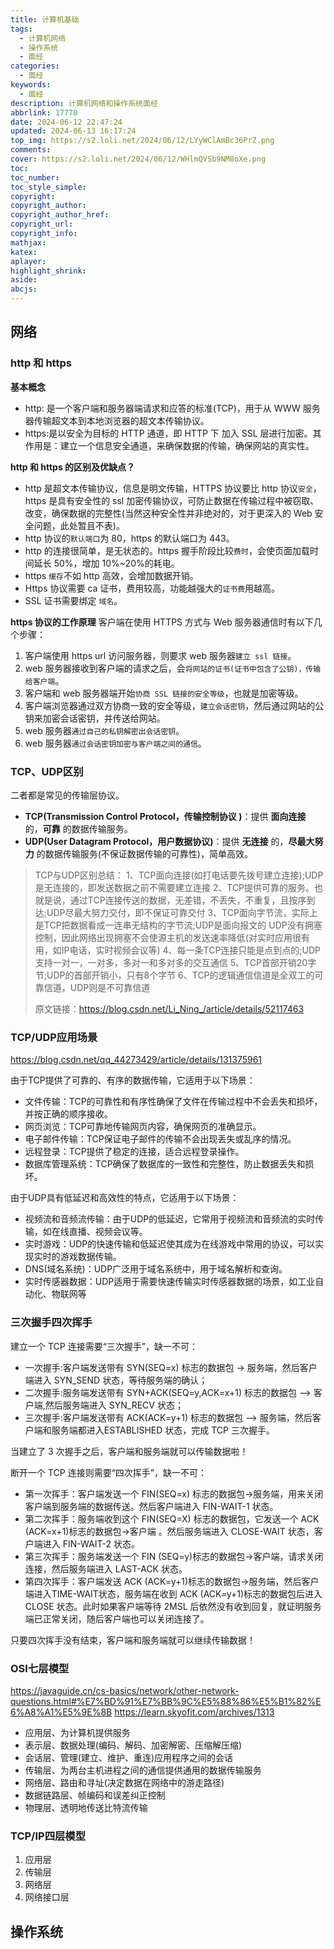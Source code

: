 ```yaml
---
title: 计算机基础
tags:
  - 计算机网络
  - 操作系统
  - 面经
categories:
  - 面经
keywords:
  - 面经
description: 计算机网络和操作系统面经
abbrlink: 17770
date: 2024-06-12 22:47:24
updated: 2024-06-13 16:17:24
top_img: https://s2.loli.net/2024/06/12/LYyWClAmBc36PrZ.png
comments:
cover: https://s2.loli.net/2024/06/12/WHlmQVSb9NM8oXe.png
toc:
toc_number:
toc_style_simple:
copyright:
copyright_author:
copyright_author_href:
copyright_url:
copyright_info:
mathjax:
katex:
aplayer:
highlight_shrink:
aside:
abcjs:
---
```


## 网络
### http 和 https
**基本概念**
- http: 是一个客户端和服务器端请求和应答的标准(TCP)，用于从 WWW 服务器传输超文本到本地浏览器的超文本传输协议。
- https:是以安全为目标的 HTTP 通道，即 HTTP 下 加入 SSL 层进行加密。其作用是：建立一个信息安全通道，来确保数据的传输，确保网站的真实性。

**http 和 https 的区别及优缺点？**
- http 是超文本传输协议，信息是明文传输，HTTPS 协议要比 http 协议`安全`，https 是具有安全性的 ssl 加密传输协议，可防止数据在传输过程中被窃取、改变，确保数据的完整性(当然这种安全性并非绝对的，对于更深入的 Web 安全问题，此处暂且不表)。
- http 协议的`默认端口`为 80，https 的默认端口为 443。
- http 的连接很简单，是无状态的。https 握手阶段比较`费时`，会使页面加载时间延长 50%，增加 10%~20%的耗电。
- https `缓存`不如 http 高效，会增加数据开销。
- Https 协议需要 ca 证书，费用较高，功能越强大的`证书费`用越高。
- SSL 证书需要绑定 `域名`。

**https 协议的工作原理**
客户端在使用 HTTPS 方式与 Web 服务器通信时有以下几个步骤：
1. 客户端使用 https url 访问服务器，则要求 web 服务器`建立 ssl 链接`。
2. web 服务器接收到客户端的请求之后，会`将网站的证书(证书中包含了公钥)，传输给客户端`。
3. 客户端和 web 服务器端开始`协商 SSL 链接的安全等级`，也就是加密等级。
4. 客户端浏览器通过双方协商一致的安全等级，`建立会话密钥`，然后通过网站的公钥来加密会话密钥，并传送给网站。
5. web 服务器`通过自己的私钥解密出会话密钥`。
6. web 服务器`通过会话密钥加密与客户端之间的通信`。

### TCP、UDP区别
二者都是常见的传输层协议。
- **TCP(Transmission Control Protocol，传输控制协议 )**：提供 **面向连接** 的，**可靠** 的数据传输服务。
- **UDP(User Datagram Protocol，用户数据协议)**：提供 **无连接** 的，**尽最大努力** 的数据传输服务(不保证数据传输的可靠性)，简单高效。

>TCP与UDP区别总结：
> 1、TCP面向连接(如打电话要先拨号建立连接);UDP是无连接的，即发送数据之前不需要建立连接
> 2、TCP提供可靠的服务。也就是说，通过TCP连接传送的数据，无差错，不丢失，不重复，且按序到达;UDP尽最大努力交付，即不保证可靠交付
> 3、TCP面向字节流，实际上是TCP把数据看成一连串无结构的字节流;UDP是面向报文的
> UDP没有拥塞控制，因此网络出现拥塞不会使源主机的发送速率降低(对实时应用很有用，如IP电话，实时视频会议等)
> 4、每一条TCP连接只能是点到点的;UDP支持一对一，一对多，多对一和多对多的交互通信
> 5、TCP首部开销20字节;UDP的首部开销小，只有8个字节
> 6、TCP的逻辑通信信道是全双工的可靠信道，UDP则是不可靠信道
>
> 原文链接：https://blog.csdn.net/Li_Ning_/article/details/52117463

### TCP/UDP应用场景
https://blog.csdn.net/qq_44273429/article/details/131375961

由于TCP提供了可靠的、有序的数据传输，它适用于以下场景：
- 文件传输：TCP的可靠性和有序性确保了文件在传输过程中不会丢失和损坏，并按正确的顺序接收。
- 网页浏览：TCP可靠地传输网页内容，确保网页的准确显示。
- 电子邮件传输：TCP保证电子邮件的传输不会出现丢失或乱序的情况。
- 远程登录：TCP提供了稳定的连接，适合远程登录操作。
- 数据库管理系统：TCP确保了数据库的一致性和完整性，防止数据丢失和损坏。

由于UDP具有低延迟和高效性的特点，它适用于以下场景：
- 视频流和音频流传输：由于UDP的低延迟，它常用于视频流和音频流的实时传输，如在线直播、视频会议等。
- 实时游戏：UDP的快速传输和低延迟使其成为在线游戏中常用的协议，可以实现实时的游戏数据传输。
- DNS(域名系统)：UDP广泛用于域名系统中，用于域名解析和查询。
- 实时传感器数据：UDP适用于需要快速传输实时传感器数据的场景，如工业自动化、物联网等

### 三次握手四次挥手
建立一个 TCP 连接需要“三次握手”，缺一不可：
- 一次握手:客户端发送带有 SYN(SEQ=x) 标志的数据包 -> 服务端，然后客户端进入 SYN_SEND 状态，等待服务端的确认；
- 二次握手:服务端发送带有 SYN+ACK(SEQ=y,ACK=x+1) 标志的数据包 –> 客户端,然后服务端进入 SYN_RECV 状态；
- 三次握手:客户端发送带有 ACK(ACK=y+1) 标志的数据包 –> 服务端，然后客户端和服务端都进入ESTABLISHED 状态，完成 TCP 三次握手。

当建立了 3 次握手之后，客户端和服务端就可以传输数据啦！

断开一个 TCP 连接则需要“四次挥手”，缺一不可：
- 第一次挥手：客户端发送一个 FIN(SEQ=x) 标志的数据包->服务端，用来关闭客户端到服务端的数据传送。然后客户端进入 FIN-WAIT-1 状态。
- 第二次挥手：服务端收到这个 FIN(SEQ=X) 标志的数据包，它发送一个 ACK (ACK=x+1)标志的数据包->客户端 。然后服务端进入 CLOSE-WAIT 状态，客户端进入 FIN-WAIT-2 状态。
- 第三次挥手：服务端发送一个 FIN (SEQ=y)标志的数据包->客户端，请求关闭连接，然后服务端进入 LAST-ACK 状态。
- 第四次挥手：客户端发送 ACK (ACK=y+1)标志的数据包->服务端，然后客户端进入TIME-WAIT状态，服务端在收到 ACK (ACK=y+1)标志的数据包后进入 CLOSE 状态。此时如果客户端等待 2MSL 后依然没有收到回复，就证明服务端已正常关闭，随后客户端也可以关闭连接了。

只要四次挥手没有结束，客户端和服务端就可以继续传输数据！

### OSI七层模型
https://javaguide.cn/cs-basics/network/other-network-questions.html#%E7%BD%91%E7%BB%9C%E5%88%86%E5%B1%82%E6%A8%A1%E5%9E%8B
https://learn.skyofit.com/archives/1313

- 应用层、为计算机提供服务
- 表示层、数据处理(编码、解码、加密解密、压缩解压缩)
- 会话层、管理(建立、维护、重连)应用程序之间的会话
- 传输层、为两台主机进程之间的通信提供通用的数据传输服务
- 网络层、路由和寻址(决定数据在网络中的游走路径)
- 数据链路层、帧编码和误差纠正控制
- 物理层、透明地传送比特流传输

### TCP/IP四层模型

1. 应用层
2. 传输层
3. 网络层
4. 网络接口层

## 操作系统


